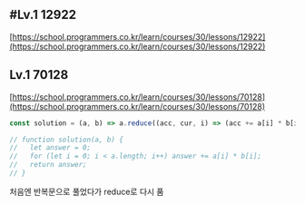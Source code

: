 ## #Lv.1 12922

[https://school.programmers.co.kr/learn/courses/30/lessons/12922](https://school.programmers.co.kr/learn/courses/30/lessons/12922)

## Lv.1 70128

[https://school.programmers.co.kr/learn/courses/30/lessons/70128](https://school.programmers.co.kr/learn/courses/30/lessons/70128)

```jsx
const solution = (a, b) => a.reduce((acc, cur, i) => (acc += a[i] * b[i]), 0);

// function solution(a, b) {
//   let answer = 0;
//   for (let i = 0; i < a.length; i++) answer += a[i] * b[i];
//   return answer;
// }
```

처음엔 반복문으로 풀었다가 reduce로 다시 품
